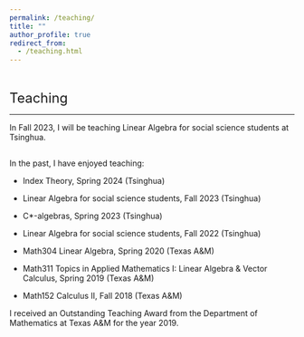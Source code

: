 ```yaml
---
permalink: /teaching/
title: ""
author_profile: true
redirect_from: 
  - /teaching.html
---
```

  
  
<hr style="height:1pt; visibility:hidden;" />
<hr style="height:1pt; visibility:hidden;" />

<span style="font-size:1.7em; font-weight:410;">Teaching</span>
<hr style="height:1pt;"/>

In Fall 2023, I will be teaching Linear Algebra for social science students at Tsinghua.


<hr style="height:1pt; visibility:hidden;" />
  
  
In the past, I have enjoyed teaching:

* Index Theory, Spring 2024 (Tsinghua)

* Linear Algebra for social science students, Fall 2023 (Tsinghua)

* C*-algebras, Spring 2023 (Tsinghua)

* Linear Algebra for social science students, Fall 2022 (Tsinghua)

* Math304 Linear Algebra, Spring 2020 (Texas A&M)

* Math311 Topics in Applied Mathematics I: Linear Algebra & Vector Calculus, Spring 2019 (Texas A&M)

* Math152 Calculus II, Fall 2018 (Texas A&M)  

I received an Outstanding Teaching Award from the Department of Mathematics at Texas A&M for the year 2019.